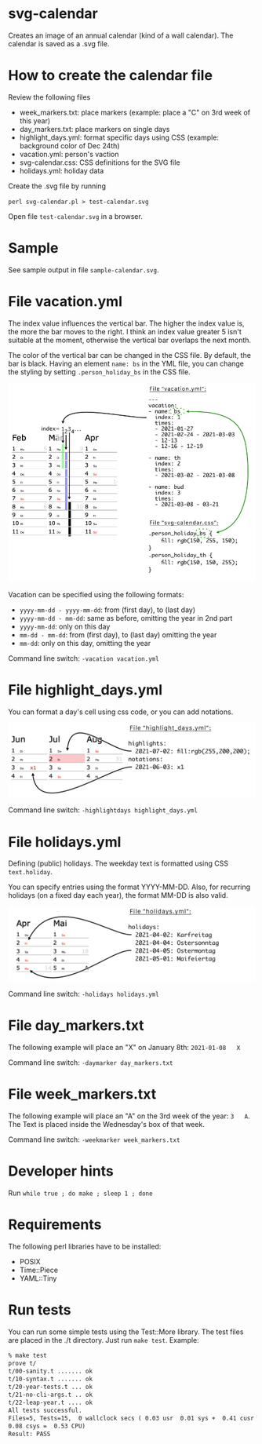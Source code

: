 # svg-calendar

Creates an image of an annual calendar (kind of a wall calendar).
The calendar is saved as a .svg file.


How to create the calendar file
===============================

Review the following files

- week_markers.txt: place markers (example: place a "C" on 3rd week of this year)
- day_markers.txt: place markers on single days
- highlight_days.yml: format specific days using CSS (example: background color of Dec 24th)
- vacation.yml: person's vaction
- svg-calendar.css: CSS definitions for the SVG file
- holidays.yml: holiday data

Create the .svg file by running

`perl svg-calendar.pl > test-calendar.svg`

Open file `test-calendar.svg` in a browser.


Sample
======

See sample output in file `sample-calendar.svg`.


File vacation.yml
=================

The index value influences the vertical bar. The higher the index value is, the
more the bar moves to the right. I think an index value greater 5 isn't suitable
at the moment, otherwise the vertical bar overlaps the next month.

The color of the vertical bar can be changed in the CSS file. By default, the
bar is black. Having an element `name: bs` in the YML file, you can change the
styling by setting `.person_holiday_bs` in the CSS file.

![Vacation](documentation/vacation.png)

Vacation can be specified using the following formats:

- `yyyy-mm-dd - yyyy-mm-dd`: from (first day), to (last day)
- `yyyy-mm-dd - mm-dd`: same as before, omitting the year in 2nd part
- `yyyy-mm-dd`: only on this day
- `mm-dd - mm-dd`: from (first day), to (last day) omitting the year
- `mm-dd`: only on this day, omitting the year

Command line switch: `-vacation vacation.yml`


File highlight_days.yml
=======================

You can format a day's cell using css code, or you can add notations.

![Highlight days](documentation/highlight_days.png)

Command line switch: `-highlightdays highlight_days.yml`


File holidays.yml
=================

Defining (public) holidays. The weekday text is formatted using CSS
`text.holiday`.

You can specify entries using the format YYYY-MM-DD.
Also, for recurring holidays (on a fixed day each year), the format MM-DD
is also valid.

![Holidays](documentation/holidays.png)

Command line switch: `-holidays holidays.yml`


File day_markers.txt
====================

The following example will place an "X" on January 8th: `2021-01-08   X`

Command line switch: `-daymarker day_markers.txt`


File week_markers.txt
=====================

The following example will place an "A" on the 3rd week of the year: `3   A`.
The Text is placed inside the Wednesday's box of that week.

Command line switch: `-weekmarker week_markers.txt`


Developer hints
===============

Run `while true ; do make ; sleep 1 ; done`


Requirements
============

The following perl libraries have to be installed:

- POSIX
- Time::Piece
- YAML::Tiny


Run tests
=========

You can run some simple tests using the Test::More library. The test files are
placed in the ./t directory. Just run `make test`. Example:

```
% make test
prove t/
t/00-sanity.t ....... ok
t/10-syntax.t ....... ok
t/20-year-tests.t ... ok
t/21-no-cli-args.t .. ok
t/22-leap-year.t .... ok
All tests successful.
Files=5, Tests=15,  0 wallclock secs ( 0.03 usr  0.01 sys +  0.41 cusr  0.08 csys =  0.53 CPU)
Result: PASS
```
